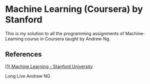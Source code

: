 # Machine Learning (Coursera) by Stanford
This is my solution to all the programming assignments of Machine-Learning course in Coursera taught by Andrew Ng.

## References
[[1] Machine Learning - Stanford University](https://www.coursera.org/learn/machine-learning)



Long Live Andrew NG
